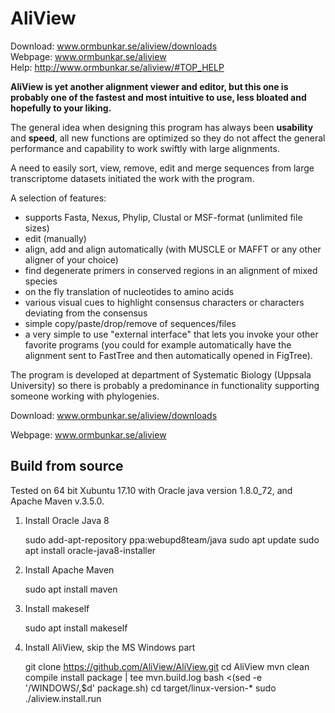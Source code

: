 AliView
=======
Download: www.ormbunkar.se/aliview/downloads
<br>Webpage: www.ormbunkar.se/aliview
<br>Help: http://www.ormbunkar.se/aliview/#TOP_HELP

<strong>AliView is yet another alignment viewer and editor, but this one is probably one of the fastest and most intuitive to use, less bloated and hopefully to your liking.</strong>

The general idea when designing this program has always been <strong>usability</strong> and <strong>speed</strong>, all new functions are optimized so they do not affect the general performance and capability to work swiftly with large alignments.

A need to easily sort, view, remove, edit and merge sequences from large transcriptome datasets initiated the work with the program.

A selection of features:
- supports Fasta, Nexus, Phylip, Clustal or MSF-format (unlimited file sizes)
- edit (manually)
- align, add and align automatically (with MUSCLE or MAFFT or any other aligner of your choice)
- find degenerate primers in conserved regions in an alignment of mixed species
- on the fly translation of nucleotides to amino acids
- various visual cues to highlight consensus characters or characters deviating from the consensus
- simple copy/paste/drop/remove of sequences/files
- a very simple to use "external interface" that lets you invoke your other favorite programs (you could for example automatically have the alignment sent to FastTree and then automatically opened in FigTree).

The program is developed at department of Systematic Biology (Uppsala University) so there is probably a predominance in functionality supporting someone working with phylogenies.

Download: www.ormbunkar.se/aliview/downloads

Webpage: www.ormbunkar.se/aliview

## Build from source

Tested on 64 bit Xubuntu 17.10 with Oracle java
version 1.8.0_72, and Apache Maven v.3.5.0.

1. Install Oracle Java 8

    sudo add-apt-repository ppa:webupd8team/java
    sudo apt update
    sudo apt install oracle-java8-installer

2. Install Apache Maven

    sudo apt install maven

3. Install makeself

    sudo apt install makeself

4. Install AliView, skip the MS Windows part

    git clone https://github.com/AliView/AliView.git
    cd AliView
    mvn clean compile install package | tee mvn.build.log
    bash <(sed -e '/WINDOWS/,$d' package.sh)
    cd target/linux-version-*
    sudo ./aliview.install.run
